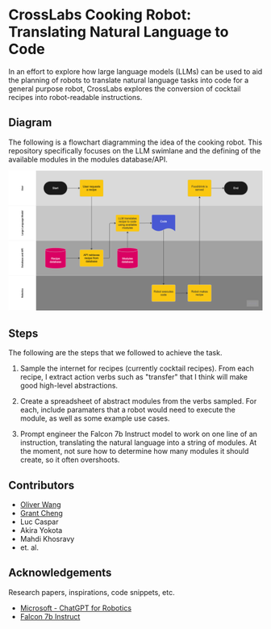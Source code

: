 # CrossLabs Cooking Robot: Translating Natural Language to Code

In an effort to explore how large language models (LLMs) can be used to aid the planning of robots to translate natural language tasks into code for a general purpose robot, CrossLabs explores the conversion of cocktail recipes into robot-readable instructions.

## Diagram

The following is a flowchart diagramming the idea of the cooking robot. This repository specifically focuses on the LLM swimlane and the defining of the available modules in the modules database/API.

![Overall Flowchart](images/overall-flowchart.png)

## Steps

The following are the steps that we followed to achieve the task.

1. Sample the internet for recipes (currently cocktail recipes). From each recipe, I extract action verbs such as "transfer" that I think will make good high-level abstractions.

2. Create a spreadsheet of abstract modules from the verbs sampled. For each, include paramaters that a robot would need to execute the module, as well as some example use cases.

3. Prompt engineer the Falcon 7b Instruct model to work on one line of an instruction, translating the natural language into a string of modules. At the moment, not sure how to determine how many modules it should create, so it often overshoots.

## Contributors

- [Oliver Wang](https://github.com/burnttomato)
- [Grant Cheng](https://github.com/CatFish47)
- Luc Caspar
- Akira Yokota
- Mahdi Khosravy
- et. al.

## Acknowledgements

Research papers, inspirations, code snippets, etc.

- [Microsoft - ChatGPT for Robotics](https://www.microsoft.com/en-us/research/group/autonomous-systems-group-robotics/articles/chatgpt-for-robotics/)
- [Falcon 7b Instruct](https://huggingface.co/tiiuae/falcon-7b-instruct)
